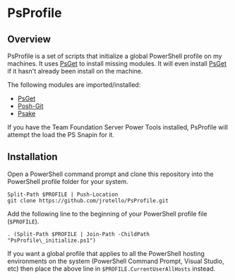 # PsProfile

## Overview

PsProfile is a set of scripts that initialize a global PowerShell profile on my machines. It uses [PsGet](http://psget.net/) to install missing modules. It will even install [PsGet](http://psget.net/) if it hasn't already been install on the machine.

The following modules are imported/installed:
* [PsGet](http://psget.net/)
* [Posh-Git](https://github.com/dahlbyk/posh-git)
* [Psake](https://github.com/psake/psake)

If you have the Team Foundation Server Power Tools installed, PsProfile will attempt the load the PS Snapin for it. 

## Installation

Open a PowerShell command prompt and clone this repository into the PowerShell profile folder for your system. 

```
Split-Path $PROFILE | Push-Location
git clone https://github.com/jrotello/PsProfile.git
```

Add the following line to the beginning of your PowerShell profile file (`$PROFILE`).

```
. (Split-Path $PROFILE | Join-Path -ChildPath "PsProfile\_initialize.ps1")
```

If you want a global profile that applies to all the PowerShell hosting environments on the system (PowerShell Command Prompt, Visual Studio, etc) then place the above line in `$PROFILE.CurrentUserAllHosts` instead.  